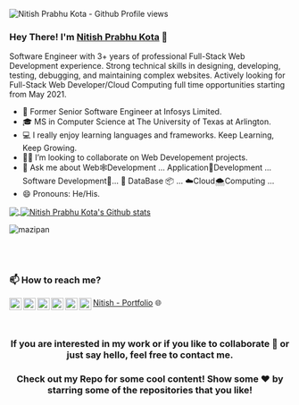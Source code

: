 <p align="left"> <img src="https://komarev.com/ghpvc/?username=nitishprabhu26&label=Views&color=blue&style=plastic" alt="Nitish Prabhu Kota - Github Profile views" /> </p>

### Hey There! I'm [Nitish Prabhu Kota](https://nitish-prabhu-kota.netlify.app/) 👋
Software Engineer with 3+ years of professional Full-Stack Web Development experience. Strong technical skills in designing, developing, testing, debugging, and maintaining complex websites.
Actively looking for Full-Stack Web Developer/Cloud Computing full time opportunities starting from May 2021.

- 🔭 Former Senior Software Engineer at Infosys Limited.
- 🎓 MS in Computer Science at The University of Texas at Arlington.
- 💻 I really enjoy learning languages and frameworks. Keep Learning, Keep Growing. 
- 🤝🏼 I’m looking to collaborate on Web Developement projects.
- 💬 Ask me about Web🕸Development ... Application📲Development ... Software Development🤩... 📑 DataBase 📦 ... ☁️Cloud🌨Computing ...
- 😄 Pronouns: He/His.

<a href="https://github.com/nitishprabhu26">
  <img align="center" src="https://github-readme-stats.vercel.app/api/top-langs/?username=nitishprabhu26&theme=light&hide_langs_below=1" />
</a>
<a href="https://github.com/nitishprabhu26">
 <img align="center" src="https://github-readme-stats.vercel.app/api?username=nitishprabhu26&show_icons=true&theme=light&line_height=27" alt="Nitish Prabhu Kota's Github stats"/>
</a>
<br/>
<p><img src="https://github-readme-stats.vercel.app/api?username=nitishprabhu26&show_icons=true&theme=nightowl&locale=en" alt="mazipan" /></p>

<br/>
<br/>

### 📫 How to reach me?
[Nitish - Portfolio](https://nitish-prabhu-kota.netlify.app/) 🌐 
<a href="https://www.linkedin.com/in/nitishprabhukota/" target="_blank"><img align="left" alt="Nitish Prabhu Kota's Linkdein" width="22px"                          src="https://cdn.jsdelivr.net/npm/simple-icons@v3/icons/linkedin.svg" /></a>
<a href="https://github.com/nitishprabhu26" target="_blank"><img align="left" alt="Nitish Prabhu Kota's Github" width="22px" src="https://cdn.jsdelivr.net/npm/simple-icons@v3/icons/github.svg" /></a>
<a href="mailto:nitish.prabhu26@gmail.com" target="_blank" >
  <img align="left" alt="Nitish Prabhu Kota's Email" width="22px" src="https://cdn.jsdelivr.net/npm/simple-icons@3.13.0/icons/gmail.svg" />
</a>
<a href="https://www.facebook.com/nitishprabhu26" target="_blank" >
  <img align="left" alt="Nitish Prabhu Kota's Facebook" width="22px" src="https://cdn.jsdelivr.net/npm/simple-icons@v3/icons/facebook.svg" />
</a>
<a href="https://www.instagram.com/nitishprabhu26/" target="_blank">
  <img align="left" alt="Nitish Prabhu Kota's Instagram" width="22px" src="https://cdn.jsdelivr.net/npm/simple-icons@v3/icons/instagram.svg" />
</a>
<a href="https://twitter.com/NitishPrabhuK" target="_blank">
  <img align="left" alt="Nitish Prabhu Kota's Twitter" width="22px" src="https://cdn.jsdelivr.net/npm/simple-icons@v3/icons/twitter.svg" />
</a>

<br/>

<div align="center">
 
### If you are interested in my work or if you like to collaborate 👯 or just say hello, feel free to contact me.
### Check out my Repo for some cool content! Show some ❤️ by starring some of the repositories that you like!

</div>
